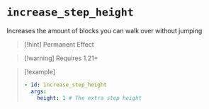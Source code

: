 # `increase_step_height`

Increases the amount of blocks you can walk over without jumping

> [!hint] Permanent Effect

> [!warning] Requires 1.21+

> [!example]
> ```yaml
> - id: increase_step_height
>   args:
>     height: 1 # The extra step height
> ```
